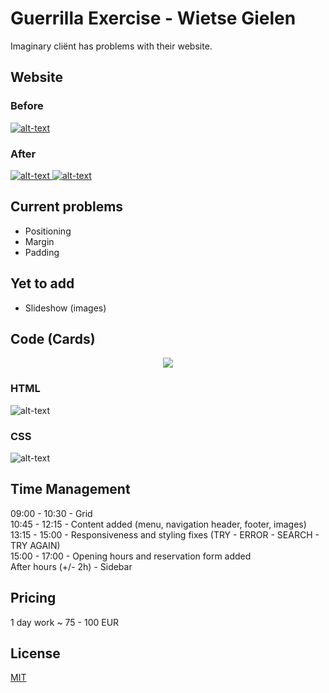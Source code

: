 # Guerrilla Exercise - Wietse Gielen

Imaginary cliënt has problems with their website. 

## Website
### Before
[![alt-text](https://i.ibb.co/d4nCy3c/YAMbefore.png)](http://sogoodnotnormal.com/yamthai)  

### After
[![alt-text](https://i.ibb.co/NYztVgY/YAM-AFTER.png) ![alt-text](https://i.ibb.co/3cL3RHW/YAMAFTERopen.png)](https://wietsegielen.github.io/guerrilla/index.html)

## Current problems
 * Positioning
 * Margin
 * Padding
 
## Yet to add
 * Slideshow (images)
 
## Code (Cards)
<p align="center"><img src="https://i.ibb.co/Dg9LC7D/cards-preview.png"></p>

### HTML
![alt-text](https://i.ibb.co/ZTg7YJd/html-preview.png)
### CSS
![alt-text](https://i.ibb.co/28Rr3K2/CSSpreview.png)

## Time Management

09:00 - 10:30 - Grid  
10:45 - 12:15 - Content added (menu, navigation header, footer, images)
13:15 - 15:00 - Responsiveness and styling fixes (TRY - ERROR - SEARCH - TRY AGAIN)   
15:00 - 17:00 - Opening hours and reservation form added  
After hours (+/- 2h) - Sidebar  

## Pricing
1 day work ~ 75 - 100 EUR

## License
[MIT](https://choosealicense.com/licenses/mit/)
